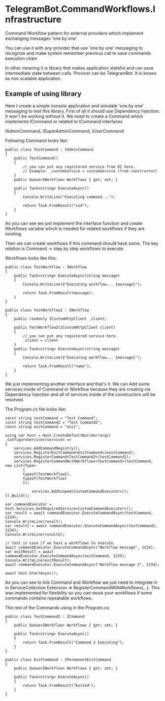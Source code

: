 # TelegramBot.CommandWorkflows.Infrastructure
Command Workflow pattern for external providers which implement exchanging messages 'one by one'

You can use it with any provider that use 'one by one' messaging to 
recognize and make system remember previous call to save commands execution chain

In other meaning it is library that makes application stateful and can save intermediate state between calls.
Provicer can be TelegramBot. It is knows as non scalable application.

## Example of using library
Here I create a simple console application and simulate 'one by one' messaging to test this library.
First of all it should use Dependency Injection. It won't be working without it.
We need to create a Command which implements ICommand or related to ICommand interfaces

IAdminCommand, ISuperAdminCommand, IUserCommand

Following Command looks like:

    public class TestCommand : IAdminCommand
    {
        public TestCommand()
        {
            // you can put any registered service from DI here.
            // Example: _customService = customService (from constructor)
        }
        public Queue<IWorkflow> Workflows { get; set; }
        
        public Task<string> ExecuteAsync()
        {
            Console.WriteLine("Executing command...");
        
            return Task.FromResult("ssd");
        }
    }
As you can see we just implement the interface function and create Workflows
variable which is needed for related workflows if they are existing.

Then we can create workflows if this command should have some. 
The key relation is Command -> step by step workflows to execute.

Workflows looks like this:

    public class TestWorkflow : IWorkflow
    {
        public Task<string> ExecuteAsync(string message)
        {
            Console.WriteLine($"Executing workflow... {message}");
            
            return Task.FromResult(message);
        }
    }
    
    public class TestWorkflow2 : IWorkflow
    {
        public readonly ICustomHttpClient _client;

        public TestWorkflow2(ICustomHttpClient client)
        {
            // you can put any registered service here.
            _client = client  
        }
        public Task<string> ExecuteAsync(string message)
        {
            Console.WriteLine($"Executing workflow... {message}");
        
            return Task.FromResult("name");
        }
    }

We just implementing another interface and that's it. We can Add some services inside of 
Command or Workflow because they are creating via Dependency Injection and all of services 
inside of the constructors will be resolved.

The Program.cs file looks like:

    const string testCommand = "Test Command";
    const string testCommand2 = "Test Command2";
    const string exitCommand = "exit";

    using var host = Host.CreateDefaultBuilder(args)
    .ConfigureServices(services =>
    {
        services.AddCommandRegistry();
        services.RegisterExitCommand<ExitCommand>(exitCommand);
        services.RegisterCommand<TestCommand2>(testCommand2);
        services.RegisterCommandWithWorkflows<TestCommand>(testCommand, new List<Type>
            {
            typeof(TestWorkflow2),
            typeof(TestWorkflow)
            });
        
                services.AddScoped<CustomCommandExecutor>();
    }).Build();

    var commandExecutor = host.Services.GetRequiredService<CustomCommandExecutor>();
    var result = await commandExecutor.ExecuteCommandAsync(testCommand, 1234);
    Console.WriteLine(result);
    var result2 = await commandExecutor.ExecuteCommandAsync(testCommand2, 1234);
    Console.WriteLine(result2);
    
    // test in case if we have a workflows to execute.
    await commandExecutor.ExecuteCommandAsync("Workflow message", 1234);
    var exitResult = await commandExecutor.ExecuteCommandAsync(exitCommand, 1235);
    Console.WriteLine(exitResult);
    await commandExecutor.ExecuteCommandAsync("Workflow message 2", 1234);
    
    await host.StartAsync();
    

As you can see to link Command and Workflow we just need to integrate in in ServiceCollection Extension =>
RegisterCommandWithWorkflows<TestCommand>(...). This was implemented for flexibility so you can reuse your workflows 
if some commands contains repeatable workflows.  

The rest of the Commands using in the Program.cs:

    public class TestCommand2 : ICommand
    {
        public Queue<IWorkflow> Workflows { get; set; }

        public Task<string> ExecuteAsync()
        {
            return Task.FromResult("Command 2 Executing");
        }
    }
    
    public class ExitCommand : IPermanentExitCommand
    {
        public Queue<IWorkflow> Workflows { get; set; }
    
        public Task<string> ExecuteAsync()
        {
            return Task.FromResult("Exited");
        }
    }
